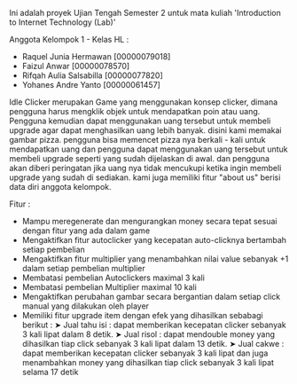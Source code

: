 Ini adalah proyek Ujian Tengah Semester 2 untuk mata kuliah 'Introduction to Internet Technology (Lab)'

Anggota Kelompok 1 - Kelas HL :

- Raquel Junia Hermawan [00000079018]
- Faizul Anwar [00000078570]
- Rifqah Aulia Salsabilla [00000077820]
- Yohanes Andre Yanto [00000061457]

Idle Clicker merupakan Game yang menggunakan konsep clicker, dimana pengguna harus mengklik objek untuk mendapatkan poin atau uang. Pengguna kemudian dapat menggunakan uang tersebut untuk membeli upgrade agar dapat menghasilkan uang lebih banyak. disini kami memakai gambar pizza. pengguna bisa memencet pizza nya berkali - kali untuk mendapatkan uang dan pengguna dapat menggunakan uang tersebut untuk membeli upgrade seperti yang sudah dijelaskan di awal. dan pengguna akan diberi peringatan jika uang nya tidak mencukupi ketika ingin membeli upgrade yang sudah di sediakan. kami juga memiliki fitur "about us" berisi data diri anggota kelompok.

Fitur :

- Mampu meregenerate dan mengurangkan money secara tepat sesuai dengan fitur yang ada dalam game
- Mengaktifkan fitur autoclicker yang kecepatan auto-clicknya bertambah setiap pembelian
- Mengaktifkan fitur multiplier yang menambahkan nilai value sebanyak +1 dalam setiap pembelian multiplier
- Membatasi pembelian Autoclickers maximal 3 kali
- Membatasi pembelian Multiplier maximal 10 kali
- Mengaktifkan perubahan gambar secara bergantian dalam setiap click manual yang dilakukan oleh player
- Memiliki fitur upgrade item dengan efek yang dihasilkan sebabagi berikut :
  ➤ Jual tahu isi : dapat memberikan kecepatan clicker sebanyak 3 kali lipat dalam 8 detik.
  ➤ Jual risol : dapat mendouble money yang dihasilkan tiap click sebanyak 3 kali lipat dalam 13 detik.
  ➤ Jual cakwe : dapat memberikan kecepatan clicker sebanyak 3 kali lipat dan juga menambahkan money yang dihasilkan tiap click sebanyak 3 kali lipat selama 17 detik


